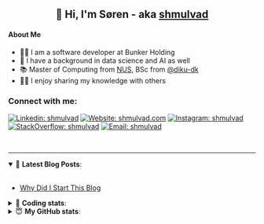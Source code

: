 <h2 align="center">
	👋 Hi, I'm Søren - aka <a href="https://shmulvad.com">shmulvad</a>
</h2>

#### About Me
- 👨‍💻 I am a software developer at Bunker Holding
- 🤖 I have a background in data science and AI as well
- 📚 Master of Computing from [NUS], BSc from [@diku-dk]
- 👨‍🏫 I enjoy sharing my knowledge with others

### Connect with me:

[![Linkedin: shmulvad](https://img.shields.io/badge/shmulvad-blue?style=flat&logo=Linkedin&logoColor=white)][linkedin]
[![Website: shmulvad.com](https://img.shields.io/badge/shmulvad.com-47CCCC?&style=flat&logo=Google-Chrome&logoColor=white)][website]
[![Instagram: shmulvad](https://img.shields.io/badge/-@shmulvad-purple?style=flat&logo=Instagram&logoColor=white)][instagram]
[![StackOverflow: shmulvad](https://img.shields.io/badge/shmulvad-FE7A16?style=flat&logo=stack-overflow&logoColor=white)][stackOverflow]
[![Email: shmulvad](https://img.shields.io/badge/shmulvad-D14836?style=flat&logo=gmail&logoColor=white)][mail]

<br />

---

<details open>
 <summary>📕 <b>Latest Blog Posts</b>: </summary>

<br>

<!-- BLOG-POST-LIST:START -->
- [Why Did I Start This Blog](https://shmulvad.com/blog/why-did-start-this-blog)
<!-- BLOG-POST-LIST:END -->

</details>

<!-- --- -->

<details>
 <summary>🤖 <b>Coding stats</b>: </summary>

<br>

NOTE: Doesn't track coding at work.

<!--START_SECTION:waka-->
![Code Time](http://img.shields.io/badge/Code%20Time-2%2C997%20hrs%2034%20mins-blue)

**I'm an Early 🐤** 

```text
🌞 Morning                1888 commits        ███████░░░░░░░░░░░░░░░░░░   27.79 % 
🌆 Daytime                2826 commits        ██████████░░░░░░░░░░░░░░░   41.60 % 
🌃 Evening                1465 commits        █████░░░░░░░░░░░░░░░░░░░░   21.57 % 
🌙 Night                  614 commits         ██░░░░░░░░░░░░░░░░░░░░░░░   09.04 % 
```


📊 **This Week I Spent My Time On** 

```text
💬 Programming Languages: 
Python                   3 hrs 21 mins       █████████████░░░░░░░░░░░░   53.36 % 
TypeScript               1 hr 12 mins        █████░░░░░░░░░░░░░░░░░░░░   19.27 % 
Other                    1 hr 8 mins         █████░░░░░░░░░░░░░░░░░░░░   18.11 % 
Bash                     11 mins             █░░░░░░░░░░░░░░░░░░░░░░░░   03.13 % 
HTML                     9 mins              █░░░░░░░░░░░░░░░░░░░░░░░░   02.49 % 

🔥 Editors: 
VS Code                  5 hrs 9 mins        ████████████████████░░░░░   81.89 % 
Zsh                      1 hr 8 mins         █████░░░░░░░░░░░░░░░░░░░░   18.11 % 

🐱‍💻 Projects: 
km24-core                5 hrs 42 mins       ███████████████████████░░   90.44 % 
company-scrapers         28 mins             ██░░░░░░░░░░░░░░░░░░░░░░░   07.61 % 
sundhed                  7 mins              ░░░░░░░░░░░░░░░░░░░░░░░░░   01.95 % 
```


 Last Updated on 07/01/2025 18:49:49 UTC
<!--END_SECTION:waka-->

</details>

<!-- --- -->

<details>
 <summary>😇 <b>My GitHub stats</b>: </summary>

<br>

<img align="left" alt="shmulvad's Github Stats" src="https://github-readme-stats.vercel.app/api?username=shmulvad&show_icons=true&hide_border=true" />

</details>



[website]: https://shmulvad.com
[linkedin]: https://linkedin.com/in/shmulvad
[instagram]: https://instagram.com/shmulvad
[stackOverflow]: https://stackoverflow.com/users/9248793/shmulvad
[mail]: mailto:shmulvad@gmail.com
[@diku-dk]: https://github.com/diku-dk
[github]: https://github.com/shmulvad
[NUS]: https://www.nus.edu.sg
